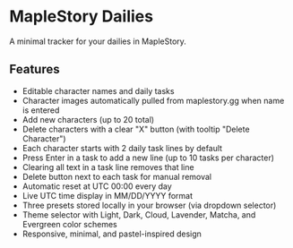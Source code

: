 # MapleStory Dailies

A minimal tracker for your dailies in MapleStory.

## Features
- Editable character names and daily tasks
- Character images automatically pulled from maplestory.gg when name is entered
- Add new characters (up to 20 total)
- Delete characters with a clear "X" button (with tooltip "Delete Character")
- Each character starts with 2 daily task lines by default
- Press Enter in a task to add a new line (up to 10 tasks per character)
- Clearing all text in a task line removes that line
- Delete button next to each task for manual removal
- Automatic reset at UTC 00:00 every day
- Live UTC time display in MM/DD/YYYY format
- Three presets stored locally in your browser (via dropdown selector)
- Theme selector with Light, Dark, Cloud, Lavender, Matcha, and Evergreen color schemes
- Responsive, minimal, and pastel-inspired design
